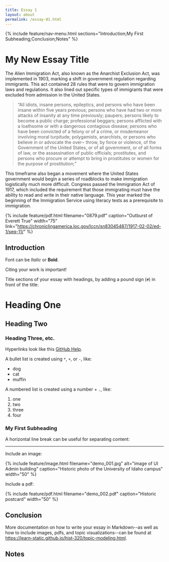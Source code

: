 ```yaml
---
title: Essay 1
layout: about
permalink: /essay-01.html
---
```


{% include feature/nav-menu.html sections="Introduction;My First Subheading;Conclusion;Notes" %}

# My New Essay Title

The Alien Immigration Act, also known as the Anarchist Exclusion Act, was implemented in 1903, marking a shift in government regulation regarding immigrants. This act contained 28 rules that were to govern immigration laws and regulations. It also lined out specific types of immigrants that were excluded from admission in the United States.

> “All idiots, insane persons, epileptics, and persons who have been insane within five years previous; persons who have had two or more attacks of insanity at any time previously; paupers; persons likely to become a public charge; professional beggars; persons afflicted with a loathsome or with a dangerous contagious disease; persons who have been convicted of a felony or of a crime, or misdemeanor involving moral turpitude; polygamists, anarchists, or persons who believe in or advocate the over¬ throw, by force or violence, of the Government of the United States, or of all government, or of all forms of law, or the assassination of public officials; prostitutes, and persons who procure or attempt to bring in prostitutes or women for the purpose of prostitution;” 

This timeframe also began a movement where the United States government would begin a series of roadblocks to make immigration logistically much more difficult. Congress passed the Immigration Act of 1917, which included the requirement that those immigrating must have the ability to read and write in their native language. This year marked the beginning of the Immigration Service using literacy tests as a prerequisite to immigration.  

{% include feature/pdf.html filename="0879.pdf" caption="Outburst of Everett True" width="75" link="https://chroniclingamerica.loc.gov/lccn/sn83045487/1917-02-02/ed-1/seq-11/" %}

## Introduction

Font can be *Italic* or **Bold**.

Citing your work is important! 

Title sections of your essay with headings, by adding a pound sign (`#`) in front of the title:

# Heading One

## Heading Two

### Heading Three, etc.

Hyperlinks look like this [GitHub Help](https://help.github.com/).

A bullet list is created using `*`, `+`, or `-`, like:

- dog
- cat
- muffin

A numbered list is created using a number + `.`, like:

1. one
2. two
6. three
2. four

### My First Subheading

A horizontal line break can be useful for separating content:

----

Include an image:

{% include feature/image.html filename="demo_001.jpg" alt="image of UI Admin building" caption="Historic photo of the University of Idaho campus" width="50" %}

Include a pdf:

{% include feature/pdf.html filename="demo_002.pdf" caption="Historic postcard" width="50" %}

## Conclusion

More documentation on how to write your essay in Markdown--as well as how to include images, pdfs, and topic visualizations--can be found at <https://learn-static.github.io/hist-320/topic-modeling.html>.

## Notes

[^1]: John D’Agata, ed., *The Making of the American Essay* (Minneapolis: Graywolf Press, 2016), 19–20.

